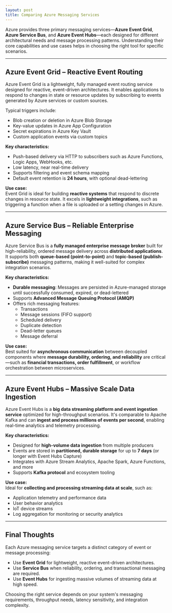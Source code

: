 ```yaml
---
layout: post
title: Comparing Azure Messaging Services
---
```


Azure provides three primary messaging services—**Azure Event Grid**, **Azure Service Bus**, and **Azure Event Hubs**—each designed for different architectural needs and message processing patterns. Understanding their core capabilities and use cases helps in choosing the right tool for specific scenarios.

---

## Azure Event Grid – Reactive Event Routing

Azure Event Grid is a lightweight, fully managed event routing service designed for reactive, event-driven architectures. It enables applications to respond to changes in state or resource updates by subscribing to events generated by Azure services or custom sources.

Typical triggers include:
- Blob creation or deletion in Azure Blob Storage  
- Key-value updates in Azure App Configuration  
- Secret expirations in Azure Key Vault  
- Custom application events via custom topics

**Key characteristics:**
- Push-based delivery via HTTP to subscribers such as Azure Functions, Logic Apps, WebHooks, etc.  
- Low latency, near real-time delivery  
- Supports filtering and event schema mapping  
- Default event retention is **24 hours**, with optional dead-lettering

**Use case:**  
Event Grid is ideal for building **reactive systems** that respond to discrete changes in resource state. It excels in **lightweight integrations**, such as triggering a function when a file is uploaded or a setting changes in Azure.

---

## Azure Service Bus – Reliable Enterprise Messaging

Azure Service Bus is a **fully managed enterprise message broker** built for high-reliability, ordered message delivery across **distributed applications**. It supports both **queue-based (point-to-point)** and **topic-based (publish-subscribe)** messaging patterns, making it well-suited for complex integration scenarios.

**Key characteristics:**
- **Durable messaging**: Messages are persisted in Azure-managed storage until successfully consumed, expired, or dead-lettered  
- Supports **Advanced Message Queuing Protocol (AMQP)**  
- Offers rich messaging features:
  - Transactions  
  - Message sessions (FIFO support)  
  - Scheduled delivery  
  - Duplicate detection  
  - Dead-letter queues  
  - Message deferral  

**Use case:**  
Best suited for **asynchronous communication** between decoupled components where **message durability, ordering, and reliability** are critical—such as **financial transactions, order fulfillment**, or workflow orchestration between microservices.

---

## Azure Event Hubs – Massive Scale Data Ingestion

Azure Event Hubs is a **big data streaming platform and event ingestion service** optimized for high-throughput scenarios. It's comparable to Apache Kafka and can **ingest and process millions of events per second**, enabling real-time analytics and telemetry processing.

**Key characteristics:**
- Designed for **high-volume data ingestion** from multiple producers  
- Events are stored in **partitioned, durable storage** for up to **7 days** (or longer with Event Hubs Capture)  
- Integrates with Azure Stream Analytics, Apache Spark, Azure Functions, and more  
- Supports **Kafka protocol** and ecosystem tooling

**Use case:**  
Ideal for **collecting and processing streaming data at scale**, such as:
- Application telemetry and performance data  
- User behavior analytics  
- IoT device streams  
- Log aggregation for monitoring or security analytics

---

## Final Thoughts

Each Azure messaging service targets a distinct category of event or message processing:

- Use **Event Grid** for lightweight, reactive event-driven architectures.
- Use **Service Bus** when reliability, ordering, and transactional messaging are required.
- Use **Event Hubs** for ingesting massive volumes of streaming data at high speed.

Choosing the right service depends on your system's messaging requirements, throughput needs, latency sensitivity, and integration complexity.
